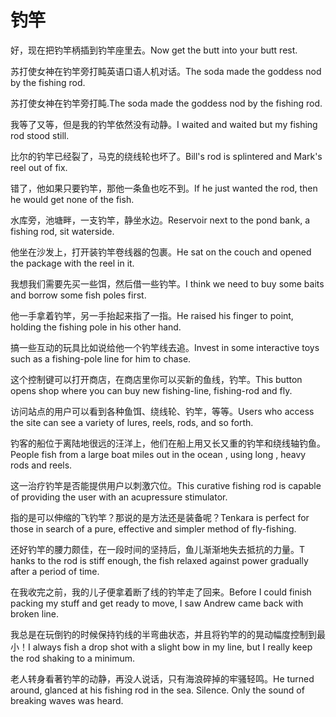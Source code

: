 # 钓竿

<p><span class="chinese">好，现在把钓竿柄插到钓竿座里去。</span><span class="english">Now get the butt into your butt rest.</span></p>

<p><span class="chinese">苏打使女神在钓竿旁打盹英语口语人机对话。</span><span class="english">The soda made the goddess nod by the fishing rod.</span></p>

<p><span class="chinese">苏打使女神在钓竿旁打盹.</span><span class="english">The soda made the  goddess nod by the fishing rod.</span></p>

<p><span class="chinese">我等了又等，但是我的钓竿依然没有动静。</span><span class="english">I waited and waited but my fishing rod stood still.</span></p>

<p><span class="chinese">比尔的钓竿已经裂了，马克的绕线轮也坏了。</span><span class="english">Bill's rod is splintered and Mark's reel out of fix.</span></p>

<p><span class="chinese">错了，他如果只要钓竿，那他一条鱼也吃不到。</span><span class="english">If he just wanted the rod, then he would get none of the fish.</span></p>

<p><span class="chinese">水库旁，池塘畔，一支钓竿，静坐水边。</span><span class="english">Reservoir next to the pond bank, a fishing rod, sit waterside.</span></p>

<p><span class="chinese">他坐在沙发上，打开装钓竿卷线器的包裹。</span><span class="english">He sat on the couch and opened the package with the reel in it.</span></p>

<p><span class="chinese">我想我们需要先买一些饵，然后借一些钓竿。</span><span class="english">I think we need to buy some baits and borrow some fish poles first.</span></p>

<p><span class="chinese">他一手拿着钓竿，另一手抬起来指了一指。</span><span class="english">He raised his finger to point, holding the fishing pole in his other hand.</span></p>

<p><span class="chinese">搞一些互动的玩具比如说给他一个钓竿线去追。</span><span class="english">Invest in some interactive toys such as a fishing-pole line for him to chase.</span></p>

<p><span class="chinese">这个控制键可以打开商店，在商店里你可以买新的鱼线，钓竿。</span><span class="english">This button opens shop where you can buy new fishing-line, fishing-rod and fly.</span></p>

<p><span class="chinese">访问站点的用户可以看到各种鱼饵、绕线轮、钓竿，等等。</span><span class="english">Users who access the site can see a variety of lures, reels, rods, and so forth.</span></p>

<p><span class="chinese">钓客的船位于离陆地很远的汪洋上，他们在船上用又长又重的钓竿和绕线轴钓鱼。</span><span class="english">People fish from a large boat miles out in the ocean , using long , heavy rods and reels.</span></p>

<p><span class="chinese">这一治疗钓竿是否能提供用户以刺激穴位。</span><span class="english">This curative fishing rod is capable of providing the user with an acupressure stimulator.</span></p>

<p><span class="chinese">指的是可以伸缩的飞钓竿？那说的是方法还是装备呢？</span><span class="english">Tenkara is perfect for those in search of a pure, effective and simpler method of fly-fishing.</span></p>

<p><span class="chinese">还好钓竿的腰力颇佳，在一段时间的坚持后，鱼儿渐渐地失去抵抗的力量。</span><span class="english">T hanks to the rod is stiff enough, the fish relaxed against power gradually after a period of time.</span></p>

<p><span class="chinese">在我收完之前，我的儿子便拿着断了线的钓竿走了回来。</span><span class="english">Before I could finish packing my stuff and get ready to move, I saw Andrew came back with broken line.</span></p>

<p><span class="chinese">我总是在玩倒钓的时候保持钓线的半弯曲状态，并且将钓竿的的晃动幅度控制到最小！</span><span class="english">I always fish a drop shot with a slight bow in my line, but I really keep the rod shaking to a minimum.</span></p>

<p><span class="chinese">老人转身看著钓竿的动静，再没人说话，只有海浪碎掉的牢骚轻鸣。</span><span class="english">He turned around, glanced at his fishing rod in the sea. Silence. Only the sound of breaking waves was heard.</span></p>

